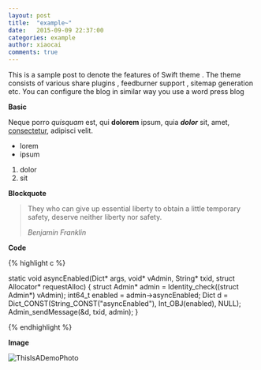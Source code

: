 ```yaml
---
layout: post
title:  "example~"
date:   2015-09-09 22:37:00
categories: example
author: xiaocai
comments: true
---
```


This is a sample post to denote the features of Swift theme . The theme consists of various share plugins , feedburner support , sitemap generation etc. You can configure the blog in similar way you use a word press blog

<!-- more -->

**Basic**

Neque porro *quisquam* est, qui **dolorem** ipsum, quia ***dolor*** sit, amet, [consectetur](http://cjdns.info/), adipisci velit.

 * lorem
 * ipsum

1. dolor
2. sit


**Blockquote**

> They who can give up essential liberty to obtain a little temporary safety, deserve neither liberty nor safety.
> 
> _Benjamin Franklin_

**Code**

{% highlight c %}

static void asyncEnabled(Dict* args, void* vAdmin, String* txid, struct Allocator* requestAlloc)
{
    struct Admin* admin = Identity_check((struct Admin*) vAdmin);
    int64_t enabled = admin->asyncEnabled;
    Dict d = Dict_CONST(String_CONST("asyncEnabled"), Int_OBJ(enabled), NULL);
    Admin_sendMessage(&d, txid, admin);
}

{% endhighlight %}

**Image**

![ThisIsADemoPhoto](http://media.vector4free.com/normal/flat-banner-vectors.jpg)
